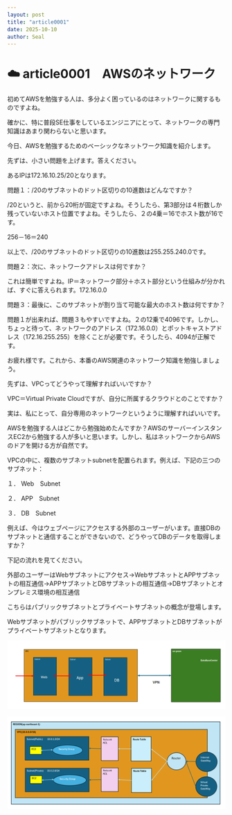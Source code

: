 ```yaml
---
layout: post
title: "article0001"
date: 2025-10-10
author: Seal
---
```


# ☁️ article0001　AWSのネットワーク


初めてAWSを勉強する人は、多分よく困っているのはネットワークに関するものですよね。

確かに、特に普段SE仕事をしているエンジニアにとって、ネットワークの専門知識はあまり関わらないと思います。

今日、AWSを勉強するためのベーシックなネットワーク知識を紹介します。

先ずは、小さい問題を上げます。答えください。

あるIPは172.16.10.25/20となります。

問題１：/20のサブネットのドット区切りの10進数はどんなですか？

/20というと、前から20桁が固定ですよね。そうしたら、第3部分は４桁数しか残っていないホスト位置ですよね。そうしたら、２の4乗＝16でホスト数が16です。

256－16＝240

以上で、/20のサブネットのドット区切りの10進数は255.255.240.0です。

問題２：次に、ネットワークアドレスは何ですか？

これは簡単ですよね。IP＝ネットワーク部分＋ホスト部分という仕組みが分かれば、すぐに答えられます。172.16.0.0

問題３：最後に、このサブネットが割り当て可能な最大のホスト数は何ですか？

問題１が出来れば、問題３もやすいですよね。２の12乗で4096です。しかし、ちょっと待って、ネットワークのアドレス（172.16.0.0）とポットキャストアドレス（172.16.255.255）を除くことが必要です。そうしたら、4094が正解です。


お疲れ様です。これから、本番のAWS関連のネットワーク知識を勉強しましょう。

先ずは、VPCってどうやって理解すればいいですか？

VPC＝Virtual Private Cloudですが、自分に所属するクラウドとのことですか？

実は、私にとって、自分専用のネットワークというように理解すればいいです。

AWSを勉強する人はどこから勉強始めたんですか？AWSのサーバーインスタンスEC2から勉強する人が多いと思います。しかし、私はネットワークからAWSのドアを開ける方が自然です。


VPCの中に、複数のサブネットsubnetを配置られます。例えば、下記の三つのサブネット：

１．	Web　Subnet

２．	APP　Subnet

３．	DB　Subnet

例えば、今はウェブページにアクセスする外部のユーザーがいます。直接DBのサブネットと通信することができないので、どうやってDBのデータを取得しますか？

下記の流れを見てください。

外部のユーザーはWebサブネットにアクセス→WebサブネットとAPPサブネットの相互通信→APPサブネットとDBサブネットの相互通信→DBサブネットとオンプレミス環境の相互通信

こちらはパブリックサブネットとプライベートサブネットの概念が登場します。

Webサブネットがパブリックサブネットで、APPサブネットとDBサブネットがプライベートサブネットとなります。


![ネットワーク図]( /assets/images/0001-1.png )

![サブネット通信フロー]( /assets/images/0001-2.png )




